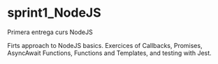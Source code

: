 # sprint1_NodeJS
Primera entrega curs NodeJS


Firts approach to NodeJS basics.
Exercices of Callbacks, Promises, AsyncAwait Functions, Functions and Templates, and testing with Jest.

